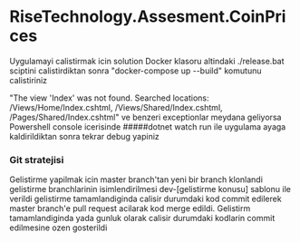 # RiseTechnology.Assesment.CoinPrices

Uygulamayi calistirmak icin solution Docker klasoru altindaki ./release.bat sciptini calistirdiktan sonra "docker-compose up --build" komutunu calistiriniz

"The view 'Index' was not found. Searched locations: /Views/Home/Index.cshtml, /Views/Shared/Index.cshtml, /Pages/Shared/Index.cshtml" ve benzeri exceptionlar meydana geliyorsa
Powershell console icerisinde #####dotnet watch run ile uygulama ayaga kaldirildiktan sonra tekrar debug yapiniz 

### Git stratejisi
Gelistirme yapilmak icin master branch'tan yeni bir branch klonlandi gelistirme branchlarinin isimlendirilmesi dev-[gelistirme konusu] sablonu ile verildi gelistirme tamamlandiginda calisir durumdaki kod commit edilerek master branch'e pull request acilarak kod merge edildi. Gelistirm tamamlandiginda yada gunluk olarak calisir durumdaki kodlarin commit edilmesine ozen gosterildi
 
